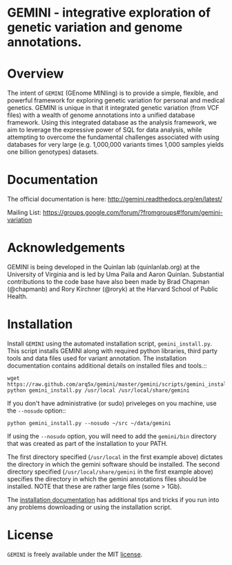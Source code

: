 GEMINI - integrative exploration of genetic variation and genome annotations.
=============================================================================

Overview
========
The intent of ``GEMINI`` (GEnome MINIing) is to provide a simple, flexible, and 
powerful framework for exploring genetic variation for personal and medical genetics.
GEMINI is unique in that it integrated genetic variation (from VCF files) with
a wealth of genome annotations into a unified database framework. Using this
integrated database as the analysis framework, we aim to leverage the expressive 
power of SQL for data analysis, while attempting to overcome the fundamental 
challenges associated with using databases for very large
(e.g. 1,000,000 variants times 1,000 samples yields one billion genotypes)
datasets.

Documentation
================
The official documentation is here: http://gemini.readthedocs.org/en/latest/

Mailing List:
https://groups.google.com/forum/?fromgroups#!forum/gemini-variation

Acknowledgements
================
GEMINI is being developed in the Quinlan lab (quinlanlab.org) at the University
of Virginia and is led by Uma Paila and Aaron Quinlan.  Substantial contributions 
to the code base have also been made by Brad Chapman (@chapmanb) and
Rory Kirchner (@roryk) at the Harvard School of Public Health.


Installation
============
Install ``GEMINI`` using the automated installation script, `gemini_install.py`. This
script installs GEMINI along with required python libraries, third party tools and data 
files used for variant annotation. The installation documentation contains additional 
details on installed files and tools.::

    wget https://raw.github.com/arq5x/gemini/master/gemini/scripts/gemini_install.py
    python gemini_install.py /usr/local /usr/local/share/gemini

If you don't have administrative (or sudo) priveleges on you machine, use the
`--nosudo` option::

    python gemini_install.py --nosudo ~/src ~/data/gemini

If using the `--nosudo` option, you will need to add the `gemini/bin` directory
that was created as part of the installation to your PATH.

The first directory specified (`/usr/local` in the first example above) dictates 
the directory in which the gemini software should be installed.  The second
directory specified (`/usr/local/share/gemini` in the first example above) specifies
the directory in which the gemini annotations files should be installed.  NOTE that
these are rather large files (some > 1Gb).

The [installation documentation][install] has additional tips and tricks if you
run into any problems downloading or using the installation script.

[install]: http://gemini.readthedocs.org/en/latest/content/installation.html

License
================
`GEMINI` is freely available under the MIT [license](https://github.com/arq5x/gemini/blob/master/LICENSE).
